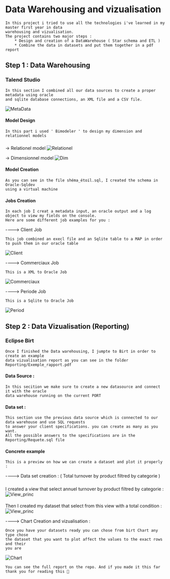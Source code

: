 # Data Warehousing and vizualisation
    In this project i tried to use all the technologies i've learned in my master first year in data 
    warehousing and vizualisation. 
    The project contains two major steps :
        * Design and creation of a DataWarehouse ( Star schema and ETL )
        * Combine the data in datasets and put them together in a pdf report

## Step 1 : Data Warehousing
### Talend Studio 
    In this section I combined all our data sources to create a proper metadata using oracle
    and sqlite database connections, an XML file and a CSV file.
![MetaData](./Capture%20job%20talend/Metadata.png)
#### Model Design
    In this part i used ' Bimodeler ' to design my dimension and relationnel models
###
-> Relationel model
![Relationel](./Model_relationnel.png)

-> Dimensionnel model 
![Dim](./Modele_Dimensionnel.png)

#### Model Creation
    As you can see in the file shéma_étoil.sql, I created the schema in Oracle-Sqldev 
    using a virtual machine

#### Jobs Creation 
    In each job I creat a metadata input, an oracle output and a log object to view my fields on the console.
    Here are some different job examples for you :

----> Client Job

    This job combined an execl file and an Sqlite table to a MAP in order to push them in our oracle table
![Client](./Capture%20job%20talend/Client.png)

----> Commerciaux Job
    
    This is a XML to Oracle Job 
![Commerciaux](./Capture%20job%20talend/Commerciaux.png)

----> Periode Job
    
    This is a Sqlite to Oracle Job
![Period](./Capture%20job%20talend/Periode.png)

## Step 2 : Data Vizualisation (Reporting)
### Eclipse Birt
    Once I finished the Data warehousing, I jumpte to Birt in order to create an example 
    data vizualisation report as you can see in the folder Reporting/Exemple_rapport.pdf

#### Data Source : 
    In this secition we make sure to create a new datasource and connect it with the oracle
    data warehouse running on the current PORT 

#### Data set :
    This section use the previous data source which is connected to our data warehouse and use SQL requests
    to answer your client specifications. you can create as many as you want.
    All the possible answers to the specifications are in the Reporting/Requete.sql file 

#### Concrete example
    This is a preview on how we can create a dataset and plot it properly : 
----> Data set creation : ( Total turnover by product filtred by categorie )
#####
I created a view that select annuel turnover by product filtred by categorie : 
![View_princ](./Reporting/View.png)
####
Then I created my dataset that select from this view with a total condition :
![View_princ](./Reporting/dataset.png)

----> Chart Creation and vizualisation : 

    Once you have your datasets ready you can chose from birt Chart any type chose 
    the dataset that you want to plot affect the values to the exact rows and their 
    you are

![Chart](./Reporting/chart.png)
    
    You can see the full report on the repo. And if you made it this far 
    thank you for reading this 💖


    






        
